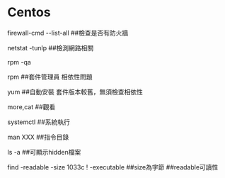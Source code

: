 # Centos
firewall-cmd --list-all ##檢查是否有防火牆 

netstat -tunlp ##檢測網路相關

rpm -qa

rpm ##套件管理員 相依性問題

yum ##自動安裝 套件版本較舊，無須檢查相依性 

more,cat ##觀看

systemctl ##系統執行

man XXX ##指令目錄 

ls -a ##可顯示hidden檔案

find -readable -size 1033c ! -executable ##size為字節 ##readable可讀性
